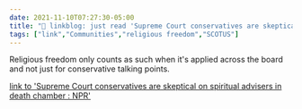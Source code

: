 ```yaml
---
date: 2021-11-10T07:27:30-05:00
title: "🔗 linkblog: just read 'Supreme Court conservatives are skeptical on spiritual advisers in death chamber : NPR'"
tags: ["link","Communities","religious freedom","SCOTUS"]
---
```

Religious freedom only counts as such when it's applied across the board and not just for conservative talking points.
 
[link to 'Supreme Court conservatives are skeptical on spiritual advisers in death chamber : NPR'](https://www.npr.org/2021/11/09/1054028425/supreme-court-conservatives-are-skeptical-on-spiritual-advisers-in-death-chamber)
